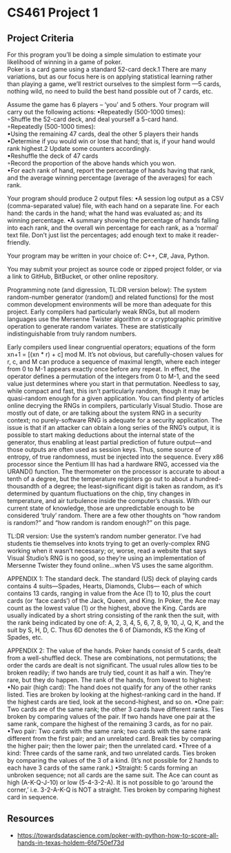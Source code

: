 # CS461 Project 1 

## Project Criteria
For this program you’ll be doing a simple simulation to estimate your likelihood of winning in a game 
of poker.  
Poker is a card game using a standard 52-card deck.1 There are many variations, but as our focus here is
on applying statistical learning rather than playing a game, we’ll restrict ourselves to the simplest form
—5 cards, nothing wild, no need to build the best hand possible out of 7 cards, etc. 

Assume the game has 6 players – ‘you’ and 5 others. Your program will  carry out the following 
actions: 
•Repeatedly (500-1000 times):  
◦Shuffle the 52-card deck, and deal yourself a 5-card hand.  
◦Repeatedly (500-1000 times):  
▪Using the remaining 47 cards, deal the other 5 players their hands  
▪Determine if you would win or lose that hand; that is, if your hand would rank highest.2 
Update some counters accordingly.  
▪Reshuffle the deck of 47 cards  
◦Record the proportion of the above hands which you won.   
•For each rank of hand, report the percentage of hands having that rank, and the average winning
percentage (average of the averages) for each rank.   

Your program should produce 2 output files: 
•A session log output as a CSV (comma-separated value) file, with each hand on a separate line. 
For each hand: the cards in the hand; what the hand was evaluated as; and its winning 
percentage. 
•A summary showing the percentage of hands falling into each rank, and the overall win 
percentage for each rank, as a ‘normal’ text file. Don’t just list the percentages; add enough text 
to make it reader-friendly.
 
Your program may be written in your choice of: C++, C#, Java, Python. 

You may submit your project as source code or zipped project folder, or via a link to GitHub, 
BitBucket, or other online repository.  

Programming note (and digression, TL:DR version below): 
The system random-number generator (random() and related functions) for the most common 
development environments will be more than adequate for this project. Early compilers had particularly
weak RNGs, but all modern languages use the Mersenne Twister algorithm or a cryptographic primitive
operation to generate random variates. These are statistically indistinguishable from truly random 
numbers.  

Early compilers used linear congruential operators; equations of the form xn+1 = [(xn * r) + c] 
mod M. It’s not obvious, but carefully-chosen values for r, c, and M can produce a sequence of 
maximal length, where each integer from 0 to M-1 appears exactly once before any repeat. In effect, 
the operator defines a permutation of the integers from 0 to M-1, and the seed value just determines 
where you start in that permutation. Needless to say, while compact and fast, this isn’t particularly 
random, though it may be quasi-random enough for a given application. 
You can find plenty of articles online decrying the RNGs in compilers, particularly Visual 
Studio. Those are mostly out of date, or are talking about the system RNG in a security context; no 
purely-software RNG is adequate for a security application. The issue is that if an attacker can obtain a 
long series of the RNG’s output, it is possible to start making deductions about the internal state of the 
generator, thus enabling at least partial prediction of future output—and those outputs are often used as 
session keys. Thus, some source of entropy, of true randomness, must be injected into the sequence. 
Every x86 processor since the Pentium III has had a hardware RNG, accessed via the URAND() 
function. The thermometer on the processor is accurate to about a tenth of a degree, but the temperature
registers go out to about a hundred-thousandth of a degree; the least-significant digit is taken as 
random, as it’s determined by quantum fluctuations on the chip, tiny changes in temperature, and air 
turbulence inside the computer’s chassis. With our current state of knowledge, those are unpredictable 
enough to be considered ‘truly’ random. There are a few other thoughts on “how random is random?” 
and “how random is random enough?” on this page.  

TL:DR version: Use the system’s random number generator. I’ve had students tie themselves 
into knots trying to get an overly-complex RNG working when it wasn’t necessary; or, worse, read a 
website that says Visual Studio’s RNG is no good, so they’re using an implementation of Mersenne 
Twister they found online...when VS uses the same algorithm. 

APPENDIX 1: The standard deck. 
The standard (US) deck of playing cards contains 4 suits—Spades, Hearts, Diamonds, Clubs—
each of which contains 13 cards, ranging in value from the Ace (1) to 10, plus the court cards (or ‘face 
cards’) of the Jack, Queen, and King. In Poker, the Ace may count as the lowest value (1) or the 
highest, above the King. Cards are usually indicated by a short string consisting of the rank then the 
suit, with the rank being indicated by one of: A, 2, 3, 4, 5, 6, 7, 8, 9, 10, J, Q, K, and the suit by S, H, D,
C. Thus 6D denotes the 6 of Diamonds, KS the King of Spades, etc.   

APPENDIX 2: The value of the hands. 
Poker hands consist of 5 cards, dealt from a well-shuffled deck. These are combinations, not 
permutations; the order the cards are dealt is not significant. The usual rules allow ties to be broken 
readily; if two hands are truly tied, count it as half a win. They’re rare, but they do happen. 
The rank of the hands, from lowest to highest: 
•No pair (high card): The hand does not qualify for any of the other ranks listed. Ties are broken 
by looking at the highest-ranking card in the hand. If the highest cards are tied, look at the 
second-highest, and so on. 
•One pair: Two cards are of the same rank; the other 3 cards have different ranks. Ties broken by 
comparing values of the pair. If two hands have one pair at the same rank, compare the highest 
of the remaining 3 cards, as for no pair. 
•Two pair: Two cards with the same rank; two cards with the same rank different from the first 
pair; and an unrelated card. Break ties by comparing the higher pair; then the lower pair; then 
the unrelated card. 
•Three of a kind: Three cards of the same rank, and two unrelated cards. Ties broken by 
comparing the values of the 3 of a kind. (It’s not possible for 2 hands to each have 3 cards of the
same rank.) 
•Straight: 5 cards forming an unbroken sequence; not all cards are the same suit. The Ace can 
count as high (A-K-Q-J-10) or low (5-4-3-2-A). It is not possible to go ‘around the corner,’ i.e. 
3-2-A-K-Q is NOT a straight.  Ties broken by comparing highest card in sequence. 

## Resources
- https://towardsdatascience.com/poker-with-python-how-to-score-all-hands-in-texas-holdem-6fd750ef73d